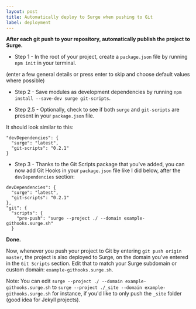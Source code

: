 ```yaml
---
layout: post
title: Automatically deploy to Surge when pushing to Git
label: deployment
---
```


**After each git push to your repository, automatically publish the project to Surge.**

* Step 1 - In the root of your project, create a `package.json` file by running `npm init` in your terminal.

(enter a few general details or press enter to skip and choose default values where possible)

* Step 2 - Save modules as development dependencies by running `npm install --save-dev surge git-scripts`.

* Step 2.5 - Optionally, check to see if both `surge` and `git-scripts` are present in your `package.json` file.

It should look similar to this:

```
"devDependencies": {
  "surge": "latest",
  "git-scripts": "0.2.1"
}
```

* Step 3 - Thanks to the Git Scripts package that you've added, you can now add Git Hooks in your `package.json` file
like I did below, after the `devDependencies` section:

```
devDependencies": {
  "surge": "latest",
  "git-scripts": "0.2.1"
},
"git": {
  "scripts": {
    "pre-push": "surge --project ./ --domain example-githooks.surge.sh"
  }
```

**Done.**

Now, whenever you push your project to Git by entering `git push origin master`, the project is also deployed to Surge,
on the domain you've entered in the `Git Scripts` section. Edit that to match your Surge subdomain or custom domain: `example-githooks.surge.sh`.

Note: You can edit `surge --project ./ --domain example-githooks.surge.sh` to `surge --project ./_site --domain example-githooks.surge.sh`
for instance, if you'd like to only push the `_site` folder (good idea for Jekyll projects).